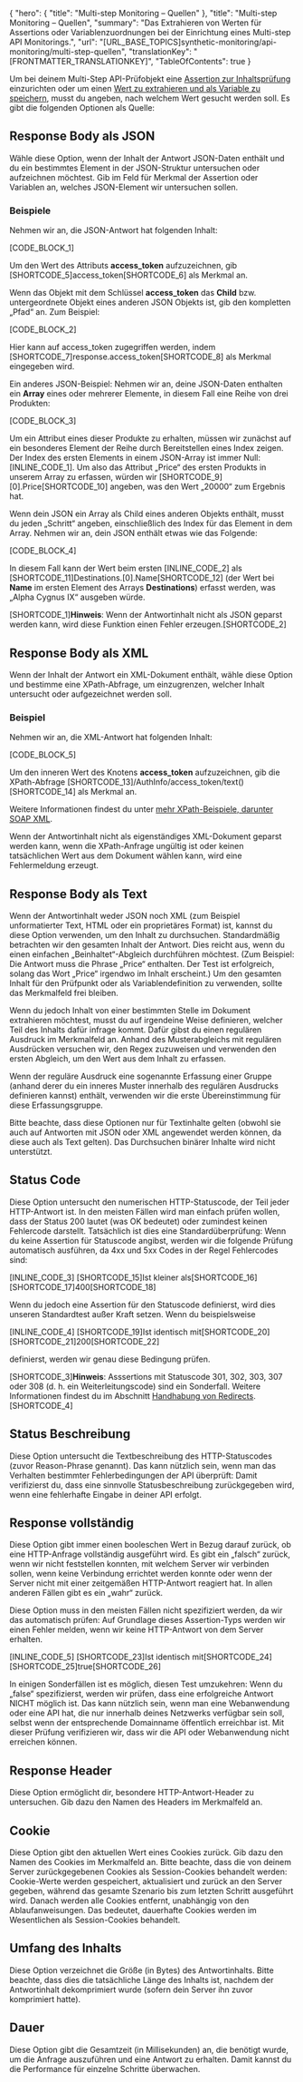{
  "hero": {
    "title": "Multi-step Monitoring – Quellen"
  },
  "title": "Multi-step Monitoring – Quellen",
  "summary": "Das Extrahieren von Werten für Assertions oder Variablenzuordnungen bei der Einrichtung eines Multi-step API Monitorings.",
  "url": "[URL_BASE_TOPICS]synthetic-monitoring/api-monitoring/multi-step-quellen",
  "translationKey": "[FRONTMATTER_TRANSLATIONKEY]",
  "TableOfContents": true
}

Um bei deinem Multi-Step API-Prüfobjekt eine [Assertion zur Inhaltsprüfung]([LINK_URL_1]) einzurichten oder um einen [Wert zu extrahieren und als Variable zu speichern]([LINK_URL_2]), musst du angeben, nach welchem Wert gesucht werden soll. Es gibt die folgenden Optionen als Quelle:

## Response Body als JSON
Wähle diese Option, wenn der Inhalt der Antwort JSON-Daten enthält und du ein bestimmtes Element in der JSON-Struktur untersuchen oder aufzeichnen möchtest. Gib im Feld für Merkmal der Assertion oder Variablen an, welches JSON-Element wir untersuchen sollen.

### Beispiele
Nehmen wir an, die JSON-Antwort hat folgenden Inhalt:

[CODE_BLOCK_1]
      

Um den Wert des Attributs **access_token** aufzuzeichnen, gib [SHORTCODE_5]access_token[SHORTCODE_6] als Merkmal an.

Wenn das Objekt mit dem Schlüssel **access_token** das **Child** bzw. untergeordnete Objekt eines anderen JSON Objekts ist, gib den kompletten „Pfad“ an. Zum Beispiel:

[CODE_BLOCK_2]

Hier kann auf access_token zugegriffen werden, indem [SHORTCODE_7]response.access_token[SHORTCODE_8] als Merkmal eingegeben wird.


Ein anderes JSON-Beispiel: Nehmen wir an, deine JSON-Daten enthalten ein **Array** eines oder mehrerer Elemente, in diesem Fall eine Reihe von drei Produkten:

[CODE_BLOCK_3]

Um ein Attribut eines dieser Produkte zu erhalten, müssen wir zunächst auf ein besonderes Element der Reihe durch Bereitstellen eines Index zeigen. Der Index des ersten Elements in einem JSON-Array ist immer Null: [INLINE_CODE_1]. Um also das Attribut „Price“ des ersten Produkts in unserem Array zu erfassen, würden wir [SHORTCODE_9][0].Price[SHORTCODE_10] angeben, was den Wert „20000“ zum Ergebnis hat.

Wenn dein JSON ein Array als Child eines anderen Objekts enthält, musst du jeden „Schritt“ angeben, einschließlich des Index für das Element in dem Array. Nehmen wir an, dein JSON enthält etwas wie das Folgende:

[CODE_BLOCK_4]

In diesem Fall kann der Wert beim ersten [INLINE_CODE_2] als [SHORTCODE_11]Destinations.[0].Name[SHORTCODE_12] (der Wert bei **Name** im ersten Element des Arrays **Destinations**) erfasst werden, was „Alpha Cygnus IX“ ausgeben würde.


[SHORTCODE_1]**Hinweis**: Wenn der Antwortinhalt nicht als JSON geparst werden kann, wird diese Funktion einen Fehler erzeugen.[SHORTCODE_2]

## Response Body als XML
Wenn der Inhalt der Antwort ein XML-Dokument enthält, wähle diese Option und bestimme eine XPath-Abfrage, um einzugrenzen, welcher Inhalt untersucht oder aufgezeichnet werden soll.

### Beispiel

Nehmen wir an, die XML-Antwort hat folgenden Inhalt:

[CODE_BLOCK_5]
      
      

Um den inneren Wert des Knotens **access_token** aufzuzeichnen, gib die XPath-Abfrage [SHORTCODE_13]/AuthInfo/access_token/text()[SHORTCODE_14] als Merkmal an.

Weitere Informationen findest du unter [mehr XPath-Beispiele, darunter SOAP XML]([LINK_URL_3]).

Wenn der Antwortinhalt nicht als eigenständiges XML-Dokument geparst werden kann, wenn die XPath-Anfrage ungültig ist oder keinen tatsächlichen Wert aus dem Dokument wählen kann, wird eine Fehlermeldung erzeugt.

## Response Body als Text

Wenn der Antwortinhalt weder JSON noch XML (zum Beispiel unformatierter Text, HTML oder ein proprietäres Format) ist, kannst du diese Option verwenden, um den Inhalt zu durchsuchen. Standardmäßig betrachten wir den gesamten Inhalt der Antwort. Dies reicht aus, wenn du einen einfachen „Beinhaltet“-Abgleich durchführen möchtest. (Zum Beispiel: Die Antwort muss die Phrase „Price“ enthalten. Der Test ist erfolgreich, solang das Wort „Price“ irgendwo im Inhalt erscheint.) Um den gesamten Inhalt für den Prüfpunkt oder als Variablendefinition zu verwenden, sollte das Merkmalfeld frei bleiben.

Wenn du jedoch Inhalt von einer bestimmten Stelle im Dokument extrahieren möchtest, musst du auf irgendeine Weise definieren, welcher Teil des Inhalts dafür infrage kommt. Dafür gibst du einen regulären Ausdruck im Merkmalfeld an. Anhand des Musterabgleichs mit regulären Ausdrücken versuchen wir, den Regex zuzuweisen und verwenden den ersten Abgleich, um den Wert aus dem Inhalt zu erfassen.

Wenn der reguläre Ausdruck eine sogenannte Erfassung einer Gruppe (anhand derer du ein inneres Muster innerhalb des regulären Ausdrucks definieren kannst) enthält, verwenden wir die erste Übereinstimmung für diese Erfassungsgruppe.

Bitte beachte, dass diese Optionen nur für Textinhalte gelten (obwohl sie auch auf Antworten mit JSON oder XML angewendet werden können, da diese auch als Text gelten). Das Durchsuchen binärer Inhalte wird nicht unterstützt.

## Status Code

Diese Option untersucht den numerischen HTTP-Statuscode, der Teil jeder HTTP-Antwort ist. In den meisten Fällen wird man einfach prüfen wollen, dass der Status 200 lautet (was OK bedeutet) oder zumindest keinen Fehlercode darstellt. Tatsächlich ist dies eine Standardüberprüfung: Wenn du keine Assertion für Statuscode angibst, werden wir die folgende Prüfung automatisch ausführen, da 4xx und 5xx Codes in der Regel Fehlercodes sind:

[INLINE_CODE_3] [SHORTCODE_15]Ist kleiner als[SHORTCODE_16] [SHORTCODE_17]400[SHORTCODE_18]

Wenn du jedoch eine Assertion für den Statuscode definierst, wird dies unseren Standardtest außer Kraft setzen. Wenn du beispielsweise

[INLINE_CODE_4] [SHORTCODE_19]Ist identisch mit[SHORTCODE_20] [SHORTCODE_21]200[SHORTCODE_22]

definierst, werden wir genau diese Bedingung prüfen.

[SHORTCODE_3]**Hinweis**: Asssertions mit Statuscode 301, 302, 303, 307 oder 308 (d. h. ein Weiterleitungscode) sind ein Sonderfall. Weitere Informationen findest du im Abschnitt [Handhabung von Redirects]([LINK_URL_4]).[SHORTCODE_4]

## Status Beschreibung

Diese Option untersucht die Textbeschreibung des HTTP-Statuscodes (zuvor Reason-Phrase genannt). Das kann nützlich sein, wenn man das Verhalten bestimmter Fehlerbedingungen der API überprüft: Damit verifizierst du, dass eine sinnvolle Statusbeschreibung zurückgegeben wird, wenn eine fehlerhafte Eingabe in deiner API erfolgt.

## Response vollständig

Diese Option gibt immer einen booleschen Wert in Bezug darauf zurück, ob eine HTTP-Anfrage vollständig ausgeführt wird. Es gibt ein „falsch“ zurück, wenn wir nicht feststellen konnten, mit welchem Server wir verbinden sollen, wenn keine Verbindung errichtet werden konnte oder wenn der Server nicht mit einer zeitgemäßen HTTP-Antwort reagiert hat. In allen anderen Fällen gibt es ein „wahr“ zurück.

Diese Option muss in den meisten Fällen nicht spezifiziert werden, da wir das automatisch prüfen: Auf Grundlage dieses Assertion-Typs werden wir einen Fehler melden, wenn wir keine HTTP-Antwort von dem Server erhalten.

[INLINE_CODE_5] [SHORTCODE_23]Ist identisch mit[SHORTCODE_24] [SHORTCODE_25]true[SHORTCODE_26]

In einigen Sonderfällen ist es möglich, diesen Test umzukehren: Wenn du „false“ spezifizierst, werden wir prüfen, dass eine erfolgreiche Antwort NICHT möglich ist. Das kann nützlich sein, wenn man eine Webanwendung oder eine API hat, die nur innerhalb deines Netzwerks verfügbar sein soll, selbst wenn der entsprechende Domainname öffentlich erreichbar ist. Mit dieser Prüfung verifizieren wir, dass wir die API oder Webanwendung nicht erreichen können.

## Response Header 

Diese Option ermöglicht dir, besondere HTTP-Antwort-Header zu untersuchen. Gib dazu den Namen des Headers im Merkmalfeld an.

## Cookie

Diese Option gibt den aktuellen Wert eines Cookies zurück. Gib dazu den Namen des Cookies im Merkmalfeld an. Bitte beachte, dass die von deinem Server zurückgegebenen Cookies als Session-Cookies behandelt werden: Cookie-Werte werden gespeichert, aktualisiert und zurück an den Server gegeben, während das gesamte Szenario bis zum letzten Schritt ausgeführt wird. Danach werden alle Cookies entfernt, unabhängig von den Ablaufanweisungen. Das bedeutet, dauerhafte Cookies werden im Wesentlichen als Session-Cookies behandelt.

## Umfang des Inhalts

Diese Option verzeichnet die Größe (in Bytes) des Antwortinhalts. Bitte beachte, dass dies die tatsächliche Länge des Inhalts ist, nachdem der Antwortinhalt dekomprimiert wurde (sofern dein Server ihn zuvor komprimiert hatte).

## Dauer
Diese Option gibt die Gesamtzeit (in Millisekunden) an, die benötigt wurde, um die Anfrage auszuführen und eine Antwort zu erhalten. Damit kannst du die Performance für einzelne Schritte überwachen.
